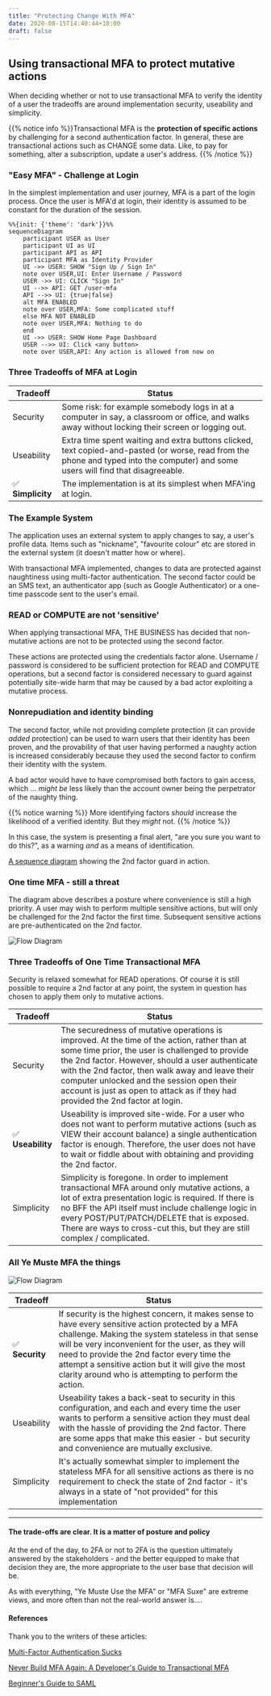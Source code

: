 ```yaml
---
title: "Protecting Change With MFA"
date: 2020-08-15T14:40:44+10:00
draft: false
---
```


## Using transactional MFA to protect mutative actions

When deciding whether or not to use transactional MFA to verify the identity of a user the tradeoffs are around implementation security, useability and simplicity.

{{% notice info %}}Transactional MFA is the __protection of specific actions__ by challenging for a second authentication factor. In general, these are transactional actions such as CHANGE some data. Like, to pay for something, alter a subscription, update a user's address. {{% /notice %}}

### "Easy MFA" - Challenge at Login

In the simplest implementation and user journey, MFA is a part of the login process. Once the user is MFA'd at login, their identity is assumed to be constant for the duration of the session.

```mermaid
%%{init: {'theme': 'dark'}}%%
sequenceDiagram
    participant USER as User
    participant UI as UI
    participant API as API
    participant MFA as Identity Provider
    UI ->> USER: SHOW "Sign Up / Sign In"
    note over USER,UI: Enter Username / Password
    USER ->> UI: CLICK "Sign In"
    UI -->> API: GET /user-mfa
    API -->> UI: {true|false}
    alt MFA ENABLED
    note over USER,MFA: Some complicated stuff
    else MFA NOT ENABLED
    note over USER,MFA: Nothing to do
    end
    UI ->> USER: SHOW Home Page Dashboard
    USER -->> UI: Click <any button>
    note over USER,API: Any action is allowed from now on

```

### Three Tradeoffs of MFA at Login

| Tradeoff   | Status                                                                                                                                                                             |
| ---------- | ---------------------------------------------------------------------------------------------------------------------------------------------------------------------------------- |
| Security   | Some risk: for example somebody logs in at a computer in say, a classroom or office, and walks away without locking their screen or logging out.                        |
| Useability | Extra time spent waiting and extra buttons clicked, text copied-and-pasted (or worse, read from the phone and typed into the computer) and some users will find that disagreeable. |
|✅ **Simplicity** | The implementation is at its simplest when MFA'ing at login.                                                                                                                       |

### The Example System

The application uses an external system to apply changes to say, a user's profile data. Items such as "nickname", "favourite colour" etc are stored in the external system (it doesn't matter how or where).

With transactional MFA implemented, changes to data are protected against naughtiness using multi-factor authentication. The second factor could be an SMS text, an authenticator app (such as Google Authenticator) or a one-time passcode sent to the user's email.

### READ or COMPUTE are not 'sensitive'

When applying transactional MFA, THE BUSINESS has decided that non-mutative actions are not to be protected using the second factor.

These actions are protected using the credentials factor alone. Username / password is considered to be sufficient protection for READ and COMPUTE operations, but a second factor is considered necessary to guard against potentially site-wide harm that may be caused by a bad actor exploiting a mutative process.

### Nonrepudiation and identity binding

The second factor, while not providing complete protection (it can provide _added_ protection) can be used to warn users that their identity has been proven, and the provability of that user having performed a naughty action is increased considerably because they used the second factor to confirm their identity with the system.

A bad actor would have to have compromised both factors to gain access, which ... _might be_ less likely than the account owner being the perpetrator of the naughty thing.

{{% notice warning %}} More identifying factors _should_ increase the likelihood of a verified identity. But they _might_ not. {{% /notice %}}

In this case, the system is presenting a final alert, "are you sure you want to do this?", as a warning _and_ as a means of identification.

[A sequence diagram](../2fa-sequence/) showing the 2nd factor guard in action.

### One time MFA - still a threat

The diagram above describes a posture where convenience is still a high priority. A user may wish to perform multiple sensitive actions, but will only be challenged for the 2nd factor the first time. Subsequent sensitive actions are pre-authenticated on the 2nd factor.

![Flow Diagram](../images/Protecting-a-CHANGE-with-2FA.svg)

### Three Tradeoffs of One Time Transactional MFA

Security is relaxed somewhat for READ operations. Of course it is still possible to require a 2nd factor at any point, the system in question has chosen to apply them only to mutative actions.

| Tradeoff   | Status                                                                                                                                                                                                                                                                                                                                  |
| ---------- | --------------------------------------------------------------------------------------------------------------------------------------------------------------------------------------------------------------------------------------------------------------------------------------------------------------------------------------- |
| Security   | The securedness of mutative operations is improved. At the time of the action, rather than at some time prior, the user is challenged to provide the 2nd factor. However, should a user authenticate with the 2nd factor, then walk away and leave their computer unlocked and the session open their account is just as open to attack as if they had provided the 2nd factor at login.|
|✅ **Useability** | Useability is improved site-wide. For a user who does not want to perform mutative actions (such as VIEW their account balance) a single authentication factor is enough. Therefore, the user does not have to wait or fiddle about with obtaining and providing the 2nd factor.             |
| Simplicity | Simplicity is foregone. In order to implement transactional MFA around only mutative actions, a lot of extra presentation logic is required. If there is no BFF the API itself must include challenge logic in every POST/PUT/PATCH/DELETE that is exposed. There are ways to cross-cut this, but they are still complex / complicated. |

### All Ye Muste MFA the things

![Flow Diagram](../images/Protecting-a-CHANGE-with-2FA-stateless.svg)

Tradeoff | Status
---|---
|✅ **Security** | If security is the highest concern, it makes sense to have every sensitive action protected by a MFA challenge. Making the system stateless in that sense will be very inconvenient for the user, as they will need to provide the 2nd factor every time the attempt a sensitive action but it will give the most clarity around who is attempting to perform the action.
|Useability | Useability takes a back-seat to security in this configuration, and each and every time the user wants to perform a sensitive action they must deal with the hassle of providing the 2nd factor. There are some apps that make this easier - but security and convenience are mutually exclusive.
|Simplicity|It's actually somewhat simpler to implement the stateless MFA for all sensitive actions as there is no requirement to check the state of 2nd factor - it's always in a state of "not provided" for this implementation
---

#### The trade-offs are clear. It is a matter of posture and policy

At the end of the day, to 2FA or not to 2FA is the question ultimately answered by the stakeholders - and the better equipped to make that decision they are, the more appropriate to the user base that decision will be.

As with everything, "Ye Muste Use the MFA" or "MFA Suxe" are extreme views, and more often than not the real-world answer is....

#### References

Thank you to the writers of these articles:

[Multi-Factor Authentication Sucks](https://developer.okta.com/blog/2019/12/19/multi-factor-authentication-sucks)

[Never Build MFA Again: A Developer's Guide to Transactional MFA](https://developer.okta.com/blog/2020/02/07/transactional-mfa)

[Beginner's Guide to SAML](https://support.okta.com/help/s/article/Beginner-s-Guide-to-SAML?language=en_US)

